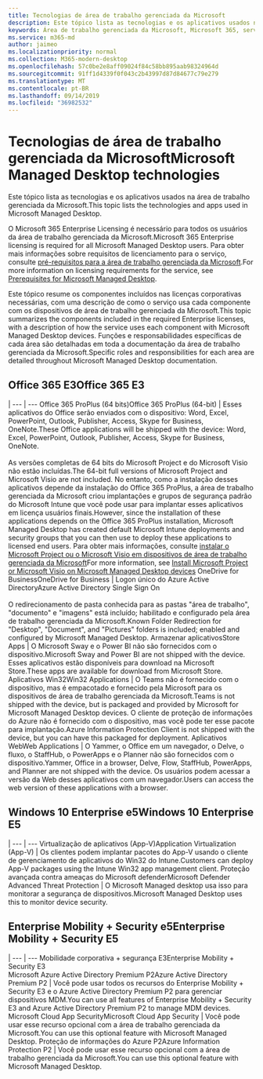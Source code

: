 ```yaml
---
title: Tecnologias de área de trabalho gerenciada da Microsoft
description: Este tópico lista as tecnologias e os aplicativos usados na área de trabalho gerenciada da Microsoft.
keywords: Área de trabalho gerenciada da Microsoft, Microsoft 365, serviço, documentação
ms.service: m365-md
author: jaimeo
ms.localizationpriority: normal
ms.collection: M365-modern-desktop
ms.openlocfilehash: 57c0be2e8aff09024f84c58bb895aab98324964d
ms.sourcegitcommit: 91ff1d4339f0f043c2b43997d87d84677c79e279
ms.translationtype: MT
ms.contentlocale: pt-BR
ms.lasthandoff: 09/14/2019
ms.locfileid: "36982532"
---
```

# <a name="microsoft-managed-desktop-technologies"></a><span data-ttu-id="84ac8-104">Tecnologias de área de trabalho gerenciada da Microsoft</span><span class="sxs-lookup"><span data-stu-id="84ac8-104">Microsoft Managed Desktop technologies</span></span>

<span data-ttu-id="84ac8-105">Este tópico lista as tecnologias e os aplicativos usados na área de trabalho gerenciada da Microsoft.</span><span class="sxs-lookup"><span data-stu-id="84ac8-105">This topic lists the technologies and apps used in Microsoft Managed Desktop.</span></span>

<!-- Microsoft 365 E5; Device as a Service -->
<!-- in O365 table, standard suite, removed this sentence "Please see the Installation of Project/Visio 64bit Click to Run Addendum for important deployment instructions. -->

<span data-ttu-id="84ac8-106">O Microsoft 365 Enterprise Licensing é necessário para todos os usuários da área de trabalho gerenciada da Microsoft.</span><span class="sxs-lookup"><span data-stu-id="84ac8-106">Microsoft 365 Enterprise licensing is required for all Microsoft Managed Desktop users.</span></span> <span data-ttu-id="84ac8-107">Para obter mais informações sobre requisitos de licenciamento para o serviço, consulte [pré-requisitos para a área de trabalho gerenciada da Microsoft](../get-ready/prerequisites.md).</span><span class="sxs-lookup"><span data-stu-id="84ac8-107">For more information on licensing requirements for the service, see [Prerequisites for Microsoft Managed Desktop](../get-ready/prerequisites.md).</span></span>

<span data-ttu-id="84ac8-108">Este tópico resume os componentes incluídos nas licenças corporativas necessárias, com uma descrição de como o serviço usa cada componente com os dispositivos de área de trabalho gerenciada da Microsoft.</span><span class="sxs-lookup"><span data-stu-id="84ac8-108">This topic summarizes the components included in the required Enterprise licenses, with a description of how the service uses each component with Microsoft Managed Desktop devices.</span></span> <span data-ttu-id="84ac8-109">Funções e responsabilidades específicas de cada área são detalhadas em toda a documentação da área de trabalho gerenciada da Microsoft.</span><span class="sxs-lookup"><span data-stu-id="84ac8-109">Specific roles and responsibilities for each area are detailed throughout Microsoft Managed Desktop documentation.</span></span> 

## <a name="office-365-e3"></a><span data-ttu-id="84ac8-110">Office 365 E3</span><span class="sxs-lookup"><span data-stu-id="84ac8-110">Office 365 E3</span></span>
 |
 --- | ---
<span data-ttu-id="84ac8-111">Office 365 ProPlus (64 bits)</span><span class="sxs-lookup"><span data-stu-id="84ac8-111">Office 365 ProPlus (64-bit)</span></span> | <span data-ttu-id="84ac8-112">Esses aplicativos do Office serão enviados com o dispositivo: Word, Excel, PowerPoint, Outlook, Publisher, Access, Skype for Business, OneNote.</span><span class="sxs-lookup"><span data-stu-id="84ac8-112">These Office applications will be shipped with the device: Word, Excel, PowerPoint, Outlook, Publisher, Access, Skype for Business, OneNote.</span></span><br><br><span data-ttu-id="84ac8-113">As versões completas de 64 bits do Microsoft Project e do Microsoft Visio não estão incluídas.</span><span class="sxs-lookup"><span data-stu-id="84ac8-113">The 64-bit full versions of Microsoft Project and Microsoft Visio are not included.</span></span> <span data-ttu-id="84ac8-114">No entanto, como a instalação desses aplicativos depende da instalação do Office 365 ProPlus, a área de trabalho gerenciada da Microsoft criou implantações e grupos de segurança padrão do Microsoft Intune que você pode usar para implantar esses aplicativos em licença usuários finais.</span><span class="sxs-lookup"><span data-stu-id="84ac8-114">However, since the installation of these applications depends on the Office 365 ProPlus installation, Microsoft Managed Desktop has created default Microsoft Intune deployments and security groups that you can then use to deploy these applications to licensed end users.</span></span> <span data-ttu-id="84ac8-115">Para obter mais informações, consulte [instalar o Microsoft Project ou o Microsoft Visio em dispositivos de área de trabalho gerenciada da Microsoft](../get-started/project-visio.md)</span><span class="sxs-lookup"><span data-stu-id="84ac8-115">For more information, see [Install Microsoft Project or Microsoft Visio on Microsoft Managed Desktop devices](../get-started/project-visio.md)</span></span>
<span data-ttu-id="84ac8-116">OneDrive for Business</span><span class="sxs-lookup"><span data-stu-id="84ac8-116">OneDrive for Business</span></span> | <span data-ttu-id="84ac8-117">Logon único do Azure Active Directory</span><span class="sxs-lookup"><span data-stu-id="84ac8-117">Azure Active Directory Single Sign On</span></span> <br><br><span data-ttu-id="84ac8-118">O redirecionamento de pasta conhecida para as pastas "área de trabalho", "documento" e "imagens" está incluído; habilitado e configurado pela área de trabalho gerenciada da Microsoft.</span><span class="sxs-lookup"><span data-stu-id="84ac8-118">Known Folder Redirection for "Desktop", "Document", and "Pictures" folders is included; enabled and configured by Microsoft Managed Desktop.</span></span> 
<span data-ttu-id="84ac8-119">Armazenar aplicativos</span><span class="sxs-lookup"><span data-stu-id="84ac8-119">Store Apps</span></span> |    <span data-ttu-id="84ac8-120">O Microsoft Sway e o Power BI não são fornecidos com o dispositivo.</span><span class="sxs-lookup"><span data-stu-id="84ac8-120">Microsoft Sway and Power BI are not shipped with the device.</span></span> <span data-ttu-id="84ac8-121">Esses aplicativos estão disponíveis para download na Microsoft Store.</span><span class="sxs-lookup"><span data-stu-id="84ac8-121">These apps are available for download from Microsoft Store.</span></span>
<span data-ttu-id="84ac8-122">Aplicativos Win32</span><span class="sxs-lookup"><span data-stu-id="84ac8-122">Win32 Applications</span></span> |    <span data-ttu-id="84ac8-123">O Teams não é fornecido com o dispositivo, mas é empacotado e fornecido pela Microsoft para os dispositivos de área de trabalho gerenciada da Microsoft.</span><span class="sxs-lookup"><span data-stu-id="84ac8-123">Teams is not shipped with the device, but is packaged and provided by Microsoft for Microsoft Managed Desktop devices.</span></span> <span data-ttu-id="84ac8-124">O cliente de proteção de informações do Azure não é fornecido com o dispositivo, mas você pode ter esse pacote para implantação.</span><span class="sxs-lookup"><span data-stu-id="84ac8-124">Azure Information Protection Client is not shipped with the device, but you can have this packaged for deployment.</span></span> 
<span data-ttu-id="84ac8-125">Aplicativos Web</span><span class="sxs-lookup"><span data-stu-id="84ac8-125">Web Applications</span></span> |  <span data-ttu-id="84ac8-126">O Yammer, o Office em um navegador, o Delve, o fluxo, o StaffHub, o PowerApps e o Planner não são fornecidos com o dispositivo.</span><span class="sxs-lookup"><span data-stu-id="84ac8-126">Yammer, Office in a browser, Delve, Flow, StaffHub, PowerApps, and Planner are not shipped with the device.</span></span> <span data-ttu-id="84ac8-127">Os usuários podem acessar a versão da Web desses aplicativos com um navegador.</span><span class="sxs-lookup"><span data-stu-id="84ac8-127">Users can access the web version of these applications with a browser.</span></span>


## <a name="windows-10-enterprise-e5"></a><span data-ttu-id="84ac8-128">Windows 10 Enterprise e5</span><span class="sxs-lookup"><span data-stu-id="84ac8-128">Windows 10 Enterprise E5</span></span>

 |
 --- | ---
<span data-ttu-id="84ac8-129">Virtualização de aplicativos (App-V)</span><span class="sxs-lookup"><span data-stu-id="84ac8-129">Application Virtualization (App-V)</span></span> |    <span data-ttu-id="84ac8-130">Os clientes podem implantar pacotes do App-V usando o cliente de gerenciamento de aplicativos do Win32 do Intune.</span><span class="sxs-lookup"><span data-stu-id="84ac8-130">Customers can deploy App-V packages using the Intune Win32 app management client.</span></span>
<span data-ttu-id="84ac8-131">Proteção avançada contra ameaças do Microsoft defender</span><span class="sxs-lookup"><span data-stu-id="84ac8-131">Microsoft Defender Advanced Threat Protection</span></span> |  <span data-ttu-id="84ac8-132">O Microsoft Managed desktop usa isso para monitorar a segurança de dispositivos.</span><span class="sxs-lookup"><span data-stu-id="84ac8-132">Microsoft Managed Desktop uses this to monitor device security.</span></span> 

## <a name="enterprise-mobility--security-e5"></a><span data-ttu-id="84ac8-133">Enterprise Mobility + Security e5</span><span class="sxs-lookup"><span data-stu-id="84ac8-133">Enterprise Mobility + Security E5</span></span>

 |
 --- | ---
<span data-ttu-id="84ac8-134">Mobilidade corporativa + segurança E3</span><span class="sxs-lookup"><span data-stu-id="84ac8-134">Enterprise Mobility + Security E3</span></span><br><span data-ttu-id="84ac8-135">Microsoft Azure Active Directory Premium P2</span><span class="sxs-lookup"><span data-stu-id="84ac8-135">Azure Active Directory Premium P2</span></span> |    <span data-ttu-id="84ac8-136">Você pode usar todos os recursos do Enterprise Mobility + Security E3 e o Azure Active Directory Premium P2 para gerenciar dispositivos MDM.</span><span class="sxs-lookup"><span data-stu-id="84ac8-136">You can use all features of Enterprise Mobility + Security E3 and Azure Active Directory Premium P2 to manage MDM devices.</span></span>
<span data-ttu-id="84ac8-137">Microsoft Cloud App Security</span><span class="sxs-lookup"><span data-stu-id="84ac8-137">Microsoft Cloud App Security</span></span> |  <span data-ttu-id="84ac8-138">Você pode usar esse recurso opcional com a área de trabalho gerenciada da Microsoft.</span><span class="sxs-lookup"><span data-stu-id="84ac8-138">You can use this optional feature with Microsoft Managed Desktop.</span></span>
<span data-ttu-id="84ac8-139">Proteção de informações do Azure P2</span><span class="sxs-lookup"><span data-stu-id="84ac8-139">Azure Information Protection P2</span></span>  | <span data-ttu-id="84ac8-140">Você pode usar esse recurso opcional com a área de trabalho gerenciada da Microsoft.</span><span class="sxs-lookup"><span data-stu-id="84ac8-140">You can use this optional feature with Microsoft Managed Desktop.</span></span>
